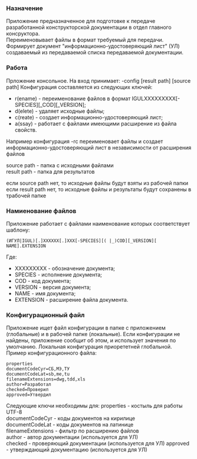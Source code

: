 ### Назначение
Приложение предназначенное для подготовке к передаче разработанной конструкторской документации в отдел главного консруктора.  
Переименовывает файлы в формат требуемый для передачи.
Формирует документ "информационно-удостоверяющий лист" (УЛ) создаваемый из передаваемой списка передаваемой документации.

### Работа
Прложение консольное. На вход принимает: -config \[result path\] \[source path\]
Конфигурация составляется из следующих ключей:
- r(ename) - переименование файлов в формат IGULХХХХХХХХХ\[-SPECIES]\[_COD]\[_VERSION];
- d(elete) - удаляет исходные файлы;
- c(reate) - создает информационно-удостоверяющий лист;
- a(ssay) - работает с файлами имеющими расширение из файла свойств.

Например конфигурация -rc переименовает файлы и создает информационно-удостоверяющий лист в независимости от расширения файлов

source path - папка с исходными файлами   
result path - папка для результатов

если source path нет, то исходные файлы будут взяты из рабочей папки  
если result path нет, то исходные файлы и результаты будут сохранены в трабочей папке  

### Намиенование файлов
Приложение работает с файлами наименование которых соответствует шаблону:

    (ИГУЛ|IGUL)[.]XXXXXX[.]XXX[-SPECIES][( |_)COD][_VERSION][ NAME].EXTENSION  
Где:
- ХХХХХХХХХ - обозначение документа;
- SPECIES - исполнение документа;
- COD - код документа;
- VERSION - версия документа;
- NAME - имя документа;
- EXTENSION - расширение файла документа.

### Конфигурационный файл
Приложение ищет файл конфигурации в папке с приложением (глобальные) и в рабочей папке (локальные). Если конфигурации не найдены, приложение сообщит об этом, и использует значения по умолчанию. Локальная конфигурация приорететней глобальной.  
Пример конфигурационного файла:
  
    properties  
    documentCodeCyr=СБ,МЭ,ТУ  
    documentCodeLat=sb,me,tu  
    filenameExtensions=dwg,tdd,xls  
    author=Разработал  
    checked=Проверил  
    approved=Утвердил 

Следующие ключи необходимы для:
properties - костыль для работы UTF-8  
documentCodeCyr - коды документов на кирилице  
documentCodeLat - коды документов на латинице  
filenameExtensions - фильтр по расширению файлов  
author - автор документации (используется для УЛ)  
checked - проверяющий документации (используется для УЛ) 
approved - утверждающий документацию (используется для УЛ) 